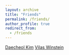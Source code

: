 ```yaml
---
layout: archive
title: "Friends"
permalink: /friends/
author_profile: true
redirect_from:
  - /friends
---
```

[Daecheol Kim](https://www.daecheolkim.com/home)
[Vilas Winstein](https://vilas.us/)

